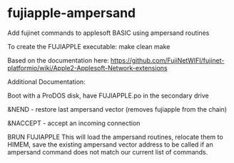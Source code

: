 # fujiapple-ampersand
Add fujinet commands to applesoft BASIC using ampersand routines

To create the FUJIAPPLE executable:
   make clean
   make

Based on the documentation here:
https://github.com/FujiNetWIFI/fujinet-platformio/wiki/Apple2-Applesoft-Network-extensions

Additional Documentation:

Boot with a ProDOS disk, have FUJIAPPLE.po in the secondary drive

&NEND - restore last ampersand vector (removes fujiapple from the chain)

&NACCEPT - accept an incoming connection

BRUN FUJIAPPLE
This will load the ampersand routines, relocate them to HIMEM, save the existing
ampersand vector address to be called if an ampersand command does not match
our current list of commands.


